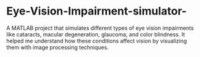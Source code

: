 # Eye-Vision-Impairment-simulator-
A MATLAB project that simulates different types of eye vision impairments like cataracts, macular degeneration, glaucoma, and color blindness. It helped me understand how these conditions affect vision by visualizing them with image processing techniques.
